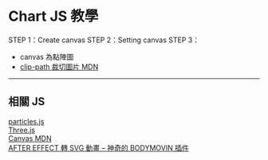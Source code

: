 # Chart JS 教學

STEP 1：Create canvas
STEP 2：Setting canvas
STEP 3：

* canvas 為點陣圖
* <a href="https://developer.mozilla.org/zh-CN/docs/Web/CSS/clip-path">clip-path 裁切圖片 MDN</a><br>
<hr>

## 相關 JS

<a href="https://vincentgarreau.com/particles.js/">particles.js</a><br>
<a href="https://threejs.org/">Three.js</a><br>
<a href="https://developer.mozilla.org/zh-TW/docs/Web/API/Canvas_API/Tutorial/Basic_usage">Canvas MDN</a><br>
<a href="https://designtongue.me/effect-%E8%BD%89-svg-%E5%8B%95%E7%95%AB-%E7%A5%9E%E5%A5%87%E7%9A%84bodymovin%E6%8F%92%E4%BB%B6/">AFTER EFFECT 轉 SVG 動畫 – 神奇的 BODYMOVIN 插件</a><br>
